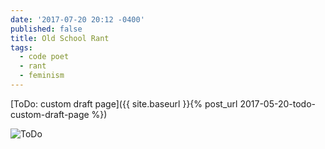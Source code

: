 ```yaml
---
date: '2017-07-20 20:12 -0400'
published: false
title: Old School Rant
tags:
  - code poet
  - rant
  - feminism
---
```

<!-- DRAFT-->

[ToDo: custom draft page]({{ site.baseurl }}{% post_url 2017-05-20-todo-custom-draft-page %})

<a name="more"></a>

![ToDo]({{site.baseurl}}/https://www.flickr.com/photos/clvrmnky/34490065682/sizes/z/)

<!-- DRAFT -->

